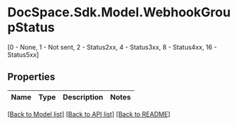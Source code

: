 # DocSpace.Sdk.Model.WebhookGroupStatus
[0 - None, 1 - Not sent, 2 - Status2xx, 4 - Status3xx, 8 - Status4xx, 16 - Status5xx]

## Properties

Name | Type | Description | Notes
------------ | ------------- | ------------- | -------------

[[Back to Model list]](../README.md#documentation-for-models) [[Back to API list]](../README.md#documentation-for-api-endpoints) [[Back to README]](../README.md)

